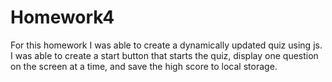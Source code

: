 # Homework4
For this homework I was able to create a dynamically updated quiz using js. I was able to create a start button that starts the quiz, display one question on the screen at a time, and save the high score to local storage.